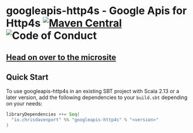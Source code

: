 # googleapis-http4s - Google Apis for Http4s [![Maven Central](https://maven-badges.herokuapp.com/maven-central/io.chrisdavenport/googleapis-http4s_2.13/badge.svg)](https://search.maven.org/search?q=g%3Aio.chrisdavenport+AND+a%3Ahttp4s-grpc-google-*) ![Code of Conduct](https://img.shields.io/badge/Code%20of%20Conduct-Scala-blue.svg)

## [Head on over to the microsite](https://davenverse.github.io/googleapis-http4s)

## Quick Start

To use googleapis-http4s in an existing SBT project with Scala 2.13 or a later version, add the following dependencies to your
`build.sbt` depending on your needs:

```scala
libraryDependencies ++= Seq(
  "io.chrisdavenport" %% "googleapis-http4s" % "<version>"
)
```
